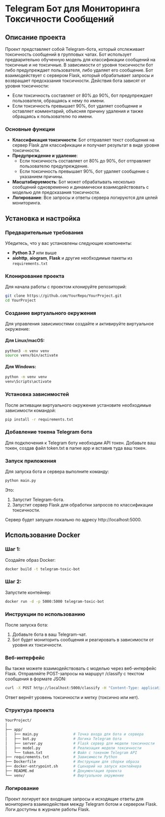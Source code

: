 # Telegram Бот для Мониторинга Токсичности Сообщений

## Описание проекта

Проект представляет собой Telegram-бота, который отслеживает токсичность сообщений в групповых чатах. Бот использует предварительно обученную модель для классификации сообщений на токсичные и не токсичные. В зависимости от уровня токсичности бот либо предупреждает пользователя, либо удаляет его сообщение. Бот взаимодействует с сервером Flask, который обрабатывает запросы и возвращает предсказания токсичности. Действия бота зависят от уровня токсичности:
- Если токсичность составляет от 80% до 90%, бот предупреждает пользователя, обращаясь к нему по имени.
- Если токсичность превышает 90%, бот удаляет сообщение и оставляет комментарий, объясняя причину удаления и также обращаясь к пользователю по имени.

### Основные функции

- **Классификация токсичности**: Бот отправляет текст сообщения на сервер Flask для классификации и получает результат в виде уровня токсичности.
- **Предупреждение и удаление**:
  - Если токсичность составляет от 80% до 90%, бот отправляет пользователю предупреждение.
  - Если токсичность превышает 90%, бот удаляет сообщение с указанием причины.
- **Масштабируемость**: Бот может обрабатывать несколько сообщений одновременно и динамически взаимодействовать с моделью для предсказания токсичности.
- **Логирование**: Все запросы и ответы сервера логируются для целей мониторинга.

## Установка и настройка

### Предварительные требования

Убедитесь, что у вас установлены следующие компоненты:
- **Python 3.7** или выше
- **aiohttp**, **aiogram**, **Flask** и другие необходимые пакеты из `requirements.txt`

### Клонирование проекта

Для начала работы с проектом клонируйте репозиторий:

```bash
git clone https://github.com/YourRepo/YourProject.git
cd YourProject
```
### Создание виртуального окружения

Для управления зависимостями создайте и активируйте виртуальное окружение:

#### Для Linux/macOS:

```bash
python3 -m venv venv
source venv/bin/activate
```

#### Для Windows:

```bash
python -m venv venv
venv\Scripts\activate
```

### Установка зависимостей

После активации виртуального окружения установите необходимые зависимости командой:

```bash
pip install -r requirements.txt
```
### Добавление токена Telegram бота

Для подключения к Telegram боту необходим API токен. Добавьте ваш токен, создав файл token.txt в папке app и вставив туда ваш токен.

### Запуск приложения

Для запуска бота и сервера выполните команду:

```bash
python main.py
```
Это:
1. Запустит Telegram-бота.
2. Запустит сервер Flask для обработки запросов по классификации токсичности.

Сервер будет запущен локально по адресу http://localhost:5000.


## Использование Docker
### Шаг 1: 
Создайте образ Docker:
```bash
docker build -t telegram-toxic-bot
```
### Шаг 2: 
Запустите контейнер:
```bash
docker run -d -p 5000:5000 telegram-toxic-bot
```

### Инструкции по использованию

После запуска бота:
1. Добавьте бота в ваш Telegram-чат.
2. Бот будет мониторить сообщения и реагировать в зависимости от уровня их токсичности.

### Веб-интерфейс

Вы также можете взаимодействовать с моделью через веб-интерфейс Flask. Отправляйте POST-запросы на маршрут /classify с текстом сообщения в формате JSON:

```bash
curl -X POST http://localhost:5000/classify -H "Content-Type: application/json" -d '{"message": "example message"}'
```

Ответ вернёт уровень токсичности и метку (токсично или нет).

### Структура проекта

```bash
YourProject/
│
├── app/
│   ├── main.py                # Точка входа для бота и сервера
│   ├── bot.py                 # Логика Telegram бота
│   ├── server.py              # Flask сервер для модели токсичности
│   ├── model.py               # Реализация модели токсичности
│   └── token.txt              # Файл с токеном Telegram API
├── requirements.txt           # Зависимости Python
├── Dockerfile                 # Инструкции для сборки образа
├── docker-entrypoint.sh       # Сценарий на запуск контейнера
├── README.md                  # Документация проекта
└── venv/                      # Виртуальное окружение
```

### Логирование

Проект логирует все входящие запросы и исходящие ответы для мониторинга взаимодействия между Telegram ботом и сервером Flask. Логи доступны в журнале работы Flask.

